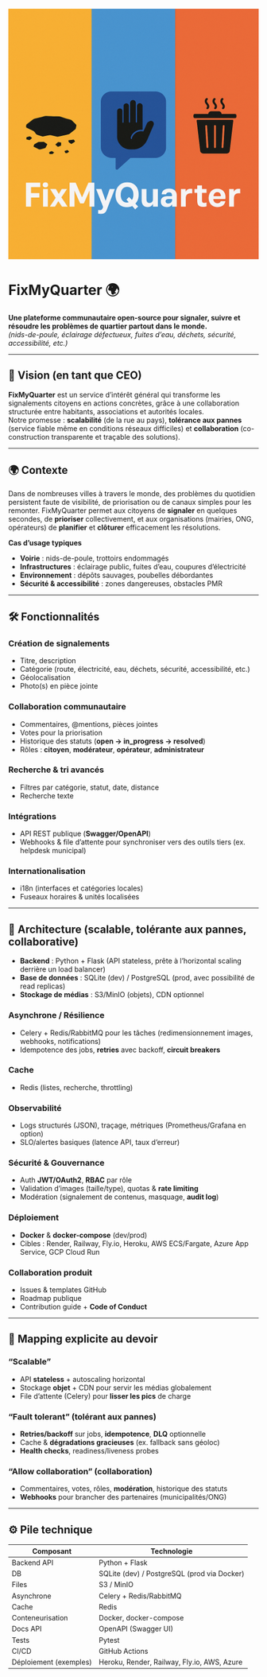 <p align="center">
  <img src="assets/fixmyquarter-banner.png" alt="FixMyQuarter banner" width="820">
</p>

# FixMyQuarter 🌍

**Une plateforme communautaire open-source pour signaler, suivre et résoudre les problèmes de quartier partout dans le monde.**  
*(nids-de-poule, éclairage défectueux, fuites d’eau, déchets, sécurité, accessibilité, etc.)*

---

## 🧭 Vision (en tant que CEO)

**FixMyQuarter** est un service d’intérêt général qui transforme les signalements citoyens en actions concrètes, grâce à une collaboration structurée entre habitants, associations et autorités locales.  
Notre promesse : **scalabilité** (de la rue au pays), **tolérance aux pannes** (service fiable même en conditions réseaux difficiles) et **collaboration** (co-construction transparente et traçable des solutions).

---

## 🌍 Contexte

Dans de nombreuses villes à travers le monde, des problèmes du quotidien persistent faute de visibilité, de priorisation ou de canaux simples pour les remonter. FixMyQuarter permet aux citoyens de **signaler** en quelques secondes, de **prioriser** collectivement, et aux organisations (mairies, ONG, opérateurs) de **planifier** et **clôturer** efficacement les résolutions.

**Cas d’usage typiques**
- **Voirie** : nids-de-poule, trottoirs endommagés  
- **Infrastructures** : éclairage public, fuites d’eau, coupures d’électricité  
- **Environnement** : dépôts sauvages, poubelles débordantes  
- **Sécurité & accessibilité** : zones dangereuses, obstacles PMR

---

## 🛠️ Fonctionnalités

### Création de signalements
- Titre, description  
- Catégorie (route, électricité, eau, déchets, sécurité, accessibilité, etc.)  
- Géolocalisation  
- Photo(s) en pièce jointe

### Collaboration communautaire
- Commentaires, @mentions, pièces jointes  
- Votes pour la priorisation  
- Historique des statuts (**open → in_progress → resolved**)  
- Rôles : **citoyen**, **modérateur**, **opérateur**, **administrateur**

### Recherche & tri avancés
- Filtres par catégorie, statut, date, distance  
- Recherche texte

### Intégrations
- API REST publique (**Swagger/OpenAPI**)  
- Webhooks & file d’attente pour synchroniser vers des outils tiers (ex. helpdesk municipal)

### Internationalisation
- i18n (interfaces et catégories locales)  
- Fuseaux horaires & unités localisées

---

## 🧱 Architecture (scalable, tolérante aux pannes, collaborative)

- **Backend** : Python + Flask (API stateless, prête à l’horizontal scaling derrière un load balancer)
- **Base de données** : SQLite (dev) / PostgreSQL (prod, avec possibilité de read replicas)
- **Stockage de médias** : S3/MinIO (objets), CDN optionnel

### Asynchrone / Résilience
- Celery + Redis/RabbitMQ pour les tâches (redimensionnement images, webhooks, notifications)  
- Idempotence des jobs, **retries** avec backoff, **circuit breakers**

### Cache
- Redis (listes, recherche, throttling)

### Observabilité
- Logs structurés (JSON), traçage, métriques (Prometheus/Grafana en option)  
- SLO/alertes basiques (latence API, taux d’erreur)

### Sécurité & Gouvernance
- Auth **JWT/OAuth2**, **RBAC** par rôle  
- Validation d’images (taille/type), quotas & **rate limiting**  
- Modération (signalement de contenus, masquage, **audit log**)

### Déploiement
- **Docker** & **docker-compose** (dev/prod)  
- Cibles : Render, Railway, Fly.io, Heroku, AWS ECS/Fargate, Azure App Service, GCP Cloud Run

### Collaboration produit
- Issues & templates GitHub  
- Roadmap publique  
- Contribution guide + **Code of Conduct**

---

## 🔎 Mapping explicite au devoir

### “Scalable”
- API **stateless** + autoscaling horizontal  
- Stockage **objet** + CDN pour servir les médias globalement  
- File d’attente (Celery) pour **lisser les pics** de charge

### “Fault tolerant” (tolérant aux pannes)
- **Retries/backoff** sur jobs, **idempotence**, **DLQ** optionnelle  
- Cache & **dégradations gracieuses** (ex. fallback sans géoloc)  
- **Health checks**, readiness/liveness probes

### “Allow collaboration” (collaboration)
- Commentaires, votes, rôles, **modération**, historique des statuts  
- **Webhooks** pour brancher des partenaires (municipalités/ONG)

---

## ⚙️ Pile technique

| Composant            | Technologie                                  |
|----------------------|-----------------------------------------------|
| Backend API          | Python + Flask                                |
| DB                   | SQLite (dev) / PostgreSQL (prod via Docker)   |
| Files                | S3 / MinIO                                    |
| Asynchrone           | Celery + Redis/RabbitMQ                       |
| Cache                | Redis                                         |
| Conteneurisation     | Docker, docker-compose                        |
| Docs API             | OpenAPI (Swagger UI)                          |
| Tests                | Pytest                                        |
| CI/CD                | GitHub Actions                                |
| Déploiement (exemples)| Heroku, Render, Railway, Fly.io, AWS, Azure  |
